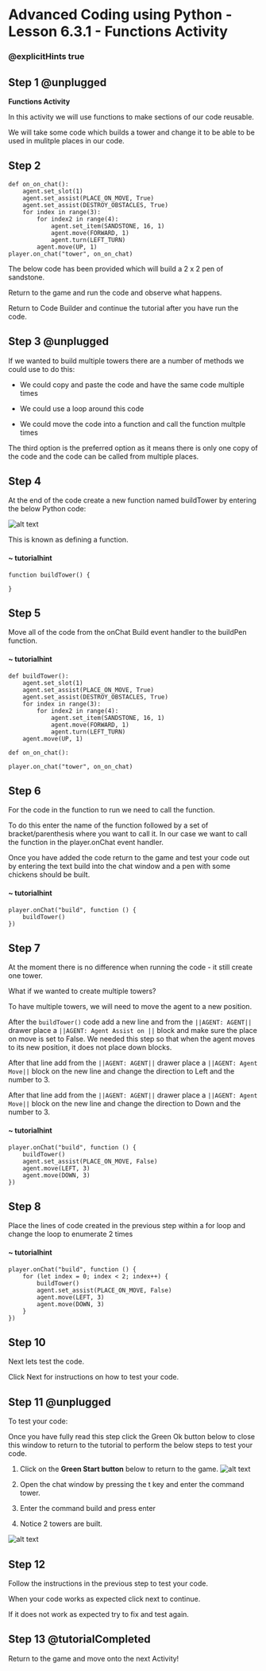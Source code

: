 # Advanced Coding using Python - Lesson 6.3.1 - Functions Activity

### @explicitHints true

## Step 1 @unplugged
**Functions Activity**

In this activity we will use functions to make sections of our code reusable.

We will take some code which builds a tower and change it to be able to be used in mulitple places in our code.

## Step 2
```template
def on_on_chat():
    agent.set_slot(1)
    agent.set_assist(PLACE_ON_MOVE, True)
    agent.set_assist(DESTROY_OBSTACLES, True)
    for index in range(3):
        for index2 in range(4):
            agent.set_item(SANDSTONE, 16, 1)
            agent.move(FORWARD, 1)
            agent.turn(LEFT_TURN)
        agent.move(UP, 1)
player.on_chat("tower", on_on_chat)
```

The below code has been provided which will build a 2 x 2 pen of sandstone. 

Return to the game and run the code and observe what happens. 

Return to Code Builder and continue the tutorial after you have run the code.

## Step 3 @unplugged
If we wanted to build multiple towers there are a number of methods we could use to do this:
- We could copy and paste the code and have the same code multiple times

- We could use a loop around this code 

- We could move the code into a function and call the function multple times

The third option is the preferred option as it means there is only one copy of the code and the code can be called from multiple places.

## Step 4 
At the end of the code create a new function named buildTower by entering the below Python code:

![alt text](https://advancedpyv3.codingcredentials.com/Lesson6/6.3.1/images/2.jpg?raw=true "Functions")

This is known as defining a function.
#### ~ tutorialhint
```spy
function buildTower() {

}
```

## Step 5
Move all of the code from the onChat Build event handler to the buildPen function.
#### ~ tutorialhint
```spy
def buildTower():
    agent.set_slot(1)
    agent.set_assist(PLACE_ON_MOVE, True)
    agent.set_assist(DESTROY_OBSTACLES, True)
    for index in range(3):
        for index2 in range(4):
            agent.set_item(SANDSTONE, 16, 1)
            agent.move(FORWARD, 1)
            agent.turn(LEFT_TURN)
    agent.move(UP, 1)

def on_on_chat():

player.on_chat("tower", on_on_chat)
```
## Step 6
For the code in the function to run we need to call the function.

To do this enter the name of the function followed by a set of bracket/parenthesis where you want to call it. In our case we want to call the function in the player.onChat event handler.

Once you have added the code return to the game and test your code out by entering the text build into the chat window and a pen with some chickens should be built.
#### ~ tutorialhint
```spy
player.onChat("build", function () {
    buildTower()
})
```
## Step 7
At the moment there is no difference when running the code - it still create one tower. 

What if we wanted to create multiple towers?

To have multiple towers, we will need to move the agent to a new position. 

After the ` buildTower() ` code add a new line and from the ``||AGENT: AGENT||`` drawer place a ``||AGENT: Agent Assist on ||`` block and make sure the place on move is set to False. 
We needed this step so that when the agent moves to its new position, it does not place down blocks. 

After that line add from the ``||AGENT: AGENT||`` drawer place a ``||AGENT: Agent Move||`` block on the new line and change the direction to Left and the number to 3.

After that line add from the ``||AGENT: AGENT||`` drawer place a ``||AGENT: Agent Move||`` block on the new line and change the direction to Down and the number to 3. 
#### ~ tutorialhint
```spy
player.onChat("build", function () {
    buildTower()
    agent.set_assist(PLACE_ON_MOVE, False)
    agent.move(LEFT, 3)
    agent.move(DOWN, 3)
})
```

## Step 8
Place the lines of code created in the previous step within a for loop and change the loop to enumerate 2 times
#### ~ tutorialhint
```spy
player.onChat("build", function () {
    for (let index = 0; index < 2; index++) {
        buildTower()
        agent.set_assist(PLACE_ON_MOVE, False)
        agent.move(LEFT, 3)
        agent.move(DOWN, 3)
    }
})
```

## Step 10
Next lets test the code.

Click Next for instructions on how to test your code.

## Step 11 @unplugged
To test your code:

Once you have fully read this step click the Green Ok button below to close this window to return to the tutorial to perform the below steps to test your code.

1. Click on the **Green Start button** below to return to the game.
![alt text](https://advancedpyv3.codingcredentials.com/Lesson3/3.2.1/images/1.jpg?raw=true "Start")

2. Open the chat window by pressing the t key and enter the command tower. 
3. Enter the command build and press enter 
4. Notice 2 towers are built.  

![alt text](https://advancedpyv3.codingcredentials.com/Lesson6/6.3.1/images/1.jpg?raw=true "Functions")

## Step 12
Follow the instructions in the previous step to test your code.

When your code works as expected click next to continue.

If it does not work as expected try to fix and test again.

## Step 13 @tutorialCompleted
Return to the game and move onto the next Activity!